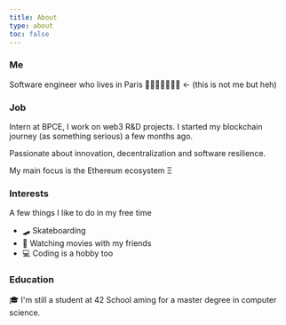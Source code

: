 ```yaml
---
title: About
type: about
toc: false
---
```


### Me

Software engineer who lives in Paris 🗼🥐🇫🇷🥐🇫🇷 <- (this is not me but heh)

### Job

Intern at BPCE, I work on web3 R&D projects. I started my blockchain journey (as something serious) a few months ago.

Passionate about innovation, decentralization and software resilience.

My main focus is the Ethereum ecosystem Ξ

### Interests

A few things I like to do in my free time

- 🛹 Skateboarding
- 🍿 Watching movies with my friends
- 💻 Coding is a hobby too

### Education

🎓 I'm still a student at 42 School aming for a master degree in computer science.
